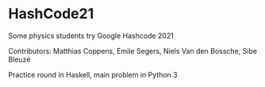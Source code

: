 # HashCode21
Some physics students try Google Hashcode 2021

Contributors: Matthias Coppens, Emile Segers, Niels Van den Bossche, Sibe Bleuzé

Practice round in Haskell, main problem in Python 3
